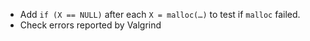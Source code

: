 - Add `if (X == NULL)` after each `X = malloc(…)` to test if `malloc` failed.
- Check errors reported by Valgrind
